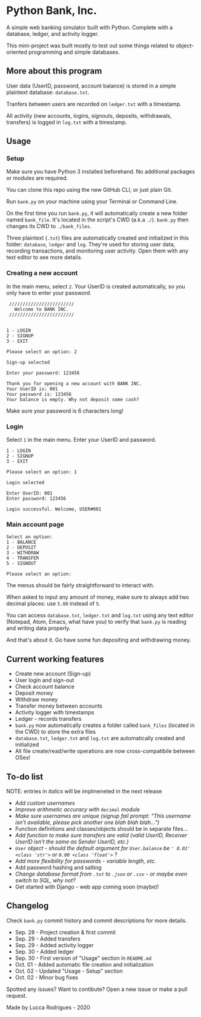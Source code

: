 # Python Bank, Inc.
A simple web banking simulator built with Python. Complete with a database, ledger, and activity logger.

This mini-project was built mostly to test out some things related to object-oriented programming and simple databases. 

## More about this program
User data (UserID, password, account balance) is stored in a simple plaintext database: `database.txt`.

Tranfers between users are recorded on `ledger.txt` with a timestamp.

All activity (new accounts, logins, signouts, deposits, withdrawals, transfers) is logged in `log.txt` with a timestamp.

## Usage 

### Setup

Make sure you have Python 3 installed beforehand. No additional packages or modules are required.

You can clone this repo using the new GitHub CLI, or just plain Git.

Run `bank.py` on your machine using your Terminal or Command Line.

On the first time you run `bank.py`, it will automatically create a new folder named `bank_file`. It's located in the script's CWD (a.k.a `./`). `bank.py` then changes its CWD to `./bank_files`.

Three plaintext (`.txt`) files are automatically created and initialized in this folder: `database`, `ledger` and `log`. They're used for storing user data, recording transactions, and monitoring user activity. Open them with any text editor to see more details.


### Creating a new account

In the main menu, select `2`. Your UserID is created automatically, so you only have to enter your password.

```
 ////////////////////////
   Welcome to BANK INC.
 ////////////////////////


1 - LOGIN
2 - SIGNUP
3 - EXIT

Please select an option: 2

Sign-up selected

Enter your password: 123456

Thank you for opening a new account with BANK INC.
Your UserID is: 001
Your password is: 123456
Your balance is empty. Why not deposit some cash?
```

Make sure your password is 6 characters long!

### Login

Select `1` in the main menu. Enter your UserID and password.

```
1 - LOGIN
2 - SIGNUP
3 - EXIT

Please select an option: 1

Login selected

Enter UserID: 001
Enter password: 123456

Login successful. Welcome, USER#001
```

### Main account page

```
Select an option:
1 - BALANCE
2 - DEPOSIT
3 - WITHDRAW
4 - TRANSFER
5 - SIGNOUT

Please select an option:
```
The menus should be fairly straightforward to interact with.

When asked to input any amount of money, make sure to always add two decimal places: use `5.00` instead of `5`.

You can access `database.txt`, `ledger.txt` and `log.txt` using any text editor (Notepad, Atom, Emacs, what have you) to verify that `bank.py` is reading and writing data properly.

And that's about it. Go have some fun depositing and withdrawing money.

## Current working features
* Create new account (Sign-up)
* User login and sign-out
* Check account balance
* Deposit money
* Withdraw money
* Transfer money between accounts
* Activity logger with timestamps
* Ledger - records transfers
* `bank.py` now automatically creates a folder called `bank_files` (located in the CWD) to store the extra files
* `database.txt`, `ledger.txt` and `log.txt` are automatically created and initialized
* All file create/read/write operations are now cross-compatibile between OSes!
 
## To-do list

NOTE: entries in _italics_ will be implmeneted in the next release

* _Add custom usernames_
* _Improve arithmetic accuracy with_ `decimal` _module_
* _Make sure usernames are unique (signup fail prompt: "This username isn't available, please pick another one blah blah blah...")_
* Function definitions and classes/objects should be in separate files...  
* _Add function to make sure transfers are valid (valid UserID, Receiver UserID isn't the same as Sender UserID, etc.)_
* _`User` object - should the default argument for `User.balance` be `' 0.01' <class 'str'>` or `0.00 <class 'float'>` ?_
* _Add more flexibility for passwords - variable length, etc._
* Add password hashing and salting
* _Change database format from `.txt` to `.json` or `.csv` - or maybe even switch to SQL, why not?_
* Get started with Django - web app coming soon (maybe)!

## Changelog
Check `bank.py` commit history and commit descriptions for more details.
* Sep. 28 - Project creation & first commit 
* Sep. 29 - Added transfers 
* Sep. 29 - Added activity logger 
* Sep. 30 - Added ledger
* Sep. 30 - First version of "Usage" section in `README.md`
* Oct. 01 - Added automatic file creation and initialization
* Oct. 02 - Updated "Usage - Setup" section
* Oct. 02 - Minor bug fixes


Spotted any issues? Want to contibute? Open a new issue or make a pull request. 

Made by Lucca Rodrigues - 2020
